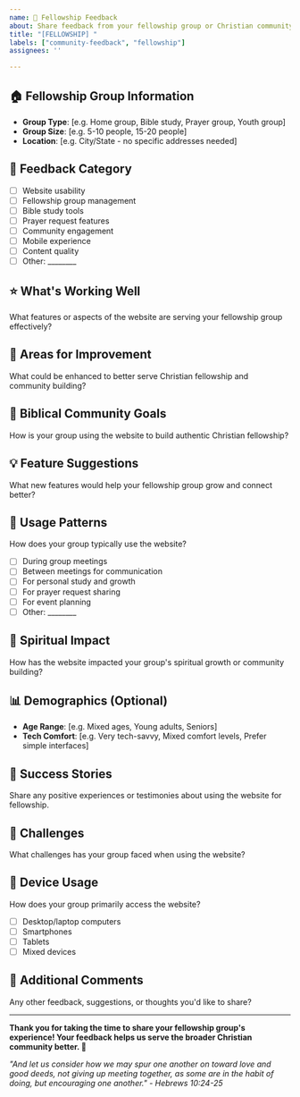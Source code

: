 ```yaml
---
name: 🙏 Fellowship Feedback
about: Share feedback from your fellowship group or Christian community
title: "[FELLOWSHIP] "
labels: ["community-feedback", "fellowship"]
assignees: ''

---
```


## 🏠 **Fellowship Group Information**
- **Group Type**: [e.g. Home group, Bible study, Prayer group, Youth group]
- **Group Size**: [e.g. 5-10 people, 15-20 people]
- **Location**: [e.g. City/State - no specific addresses needed]

## 💬 **Feedback Category**
- [ ] Website usability
- [ ] Fellowship group management
- [ ] Bible study tools
- [ ] Prayer request features
- [ ] Community engagement
- [ ] Mobile experience
- [ ] Content quality
- [ ] Other: ________

## ⭐ **What's Working Well**
What features or aspects of the website are serving your fellowship group effectively?

## 🔧 **Areas for Improvement**
What could be enhanced to better serve Christian fellowship and community building?

## 📖 **Biblical Community Goals**
How is your group using the website to build authentic Christian fellowship?

## 💡 **Feature Suggestions**
What new features would help your fellowship group grow and connect better?

## 📱 **Usage Patterns**
How does your group typically use the website?
- [ ] During group meetings
- [ ] Between meetings for communication
- [ ] For personal study and growth
- [ ] For prayer request sharing
- [ ] For event planning
- [ ] Other: ________

## 🙏 **Spiritual Impact**
How has the website impacted your group's spiritual growth or community building?

## 📊 **Demographics** (Optional)
- **Age Range**: [e.g. Mixed ages, Young adults, Seniors]
- **Tech Comfort**: [e.g. Very tech-savvy, Mixed comfort levels, Prefer simple interfaces]

## 🎯 **Success Stories**
Share any positive experiences or testimonies about using the website for fellowship.

## 🚧 **Challenges**
What challenges has your group faced when using the website?

## 📱 **Device Usage**
How does your group primarily access the website?
- [ ] Desktop/laptop computers
- [ ] Smartphones
- [ ] Tablets
- [ ] Mixed devices

## 📝 **Additional Comments**
Any other feedback, suggestions, or thoughts you'd like to share?

---

**Thank you for taking the time to share your fellowship group's experience! Your feedback helps us serve the broader Christian community better. 🙏**

*"And let us consider how we may spur one another on toward love and good deeds, not giving up meeting together, as some are in the habit of doing, but encouraging one another." - Hebrews 10:24-25*